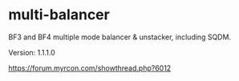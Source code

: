 multi-balancer
==============

BF3 and BF4 multiple mode balancer &amp; unstacker, including SQDM.

Version: 1.1.1.0

https://forum.myrcon.com/showthread.php?6012


